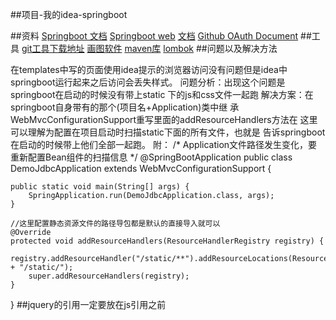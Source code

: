 ##项目-我的idea-springboot

##资料
[Springboot 文档](https://spring.io)
[Springboot web](https://spring.io/guides/gs/serving-web-content/)
[文档](https://github.com/412629199/Community)
[Github OAuth Document](https://developer.github.com/apps/building-oauth-apps/creating-an-oauth-app/)
##工具
[git工具下载地址](https://git-scm.com/)
[画图软件](https://www.visual-paradigm.com/cn/download/?platform=windows&arch=64bit)
[maven库](https://mvnrepository.com/)
[lombok](https://www.projectlombok.org/setup)
##问题以及解决方法

在templates中写的页面使用idea提示的浏览器访问没有问题但是idea中
springboot运行起来之后访问会丢失样式。
问题分析：出现这个问题是springboot在启动的时候没有带上static
下的js和css文件一起跑
解决方案：在springboot自身带有的那个(项目名+Application)类中继
承WebMvcConfigurationSupport重写里面的addResourceHandlers方法在
这里可以理解为配置在项目启动时扫描static下面的所有文件，也就是
告诉springboot在启动的时候带上他们全部一起跑。
附：
/*
    Application文件路径发生变化，要重新配置Bean组件的扫描信息
 */
@SpringBootApplication
public class DemoJdbcApplication extends WebMvcConfigurationSupport {

    public static void main(String[] args) {
        SpringApplication.run(DemoJdbcApplication.class, args);
    }

    //这里配置静态资源文件的路径导包都是默认的直接导入就可以
    @Override
    protected void addResourceHandlers(ResourceHandlerRegistry registry) {
        registry.addResourceHandler("/static/**").addResourceLocations(ResourceUtils.CLASSPATH_URL_PREFIX + "/static/");
        super.addResourceHandlers(registry);
    }
}
##jquery的引用一定要放在js引用之前


  

